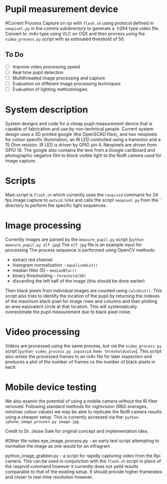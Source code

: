 # Pupil measurement device

#Current Process
Capture on rpi with `flash.sh` using protocol defined in `neopixel.py` in the comms subdirectory to generate a .h264 type video file. Convert to .m4v type using VLC on OSX and then process using the `video_process.py` script with as estimated threshold of 50.

## To Do
 - [ ] Improve video processing speed
 - [ ] Real time pupil detection
 - [ ] Multithreaded image processing and capture
 - [ ] Evaluation on different image processing techniques
 - [ ] Evaluation of lighting methodologies

# System description
System designs and code for a cheap pupil measurement device that is capable of fabrication and use by non-technical people.
Current system design uses a 3D printed google (the OpenSCAD files), and two neopixels for colour specific illumination, an IR LED controlled using a transistor and a 15 Ohm resistor.  IR LED is driven by GPIO pin 4, Neopixels are driven from GPIO 18. The google also contains the lens from a Google cardboard and photographic negative film to block visible light to the NoIR camera used for image capture.


# Scripts
Main script is `flash.sh` which currently uses the `raspivid` command for 24 fps image capture to `outvid.h264` and calls the script `neopixel.py` from the `` directory to perform the specific light sequences. 

# Image processing
Currently images are parsed by the `measure_pupil.py` script [`python measure_pupil.py elf.jpg`] 
The `elf.jpg` file is an example input for processing
The process sequence is performed using OpenCV methods:
  - extract red channel
  - histogram normalisation - `equalizeHist()`
  - median filter (5) - `medianBlur()`
  - binary thresholding - `threshold(50)`
  - discarding the left half of the image (this should be done earlier)

Then black pixels from individual images are counted using `calcHist()`. This script also tries to identify the location of the pupil by returning the indexes of the maximum black pixel for image rows and columns and then plotting an area equivalent circle at that location. This will systematically overestimate the pupil measurement due to black pixel noise.

# Video processing
Videos are processed using the same process, but via the `video_process.py` script [`python video_process.py inputvid.hm4v thresholdvalue`]. This script also writes the processed frames to an m4v file for later inspection and produces a plot of the number of frames vs the number of black pixels in each.

# Mobile device testing
We also examin the potential of using a mobile camera without the IR filter removed. 
Following standard methods for nightvision (RBG averages, min/max colour values) we may be able to replicate the NoIR camera results using a cheaper setup. This is currently accessed via the:
`python iphone_image_process.py image.jpg`


Credit to Dr. Jesse Gale for original concept and implementation idea.

#Other file notes
eye_image_process.py - an early test script attempting to normalise the image as one would for an infragram

python_image_grabber.py - a script for rapidly capturing video from the Rpi camera. This can be used in conjunction with the `flash.sh` script in place of the raspivid command however it currently does not yeild results comparable to that of the existing setup. It should provide higher framerates and closer to real-time resolution however. 
